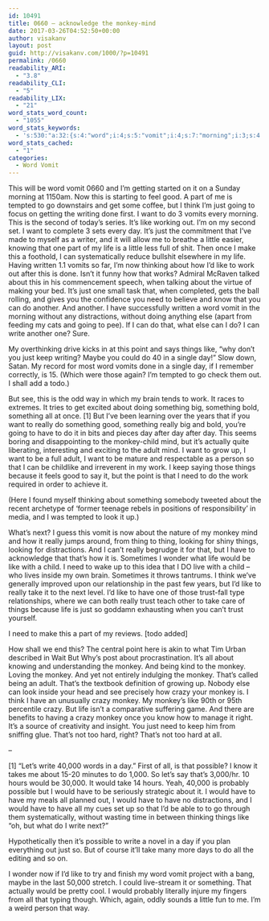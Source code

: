 ```yaml
---
id: 10491
title: 0660 – acknowledge the monkey-mind
date: 2017-03-26T04:52:50+00:00
author: visakanv
layout: post
guid: http://visakanv.com/1000/?p=10491
permalink: /0660
readability_ARI:
  - "3.8"
readability_CLI:
  - "5"
readability_LIX:
  - "21"
word_stats_word_count:
  - "1055"
word_stats_keywords:
  - 's:530:"a:32:{s:4:"word";i:4;s:5:"vomit";i:4;s:7:"morning";i:3;s:4:"good";i:3;s:4:"part";i:3;s:7:"tempted";i:3;s:5:"think";i:3;s:4:"just";i:7;s:5:"going";i:3;s:4:"want";i:6;s:6:"vomits";i:3;s:4:"like";i:9;s:6:"little";i:3;s:4:"life";i:5;s:8:"thinking";i:3;s:4:"work";i:4;s:4:"need";i:5;s:4:"know";i:3;s:12:"distractions";i:3;s:5:"write";i:4;s:5:"point";i:3;s:6:"things";i:5;s:4:"keep";i:3;s:6:"really";i:6;s:6:"monkey";i:10;s:5:"child";i:3;s:4:"mind";i:3;s:5:"adult";i:3;s:4:"take";i:4;s:5:"trust";i:3;s:5:"crazy";i:4;s:8:"possible";i:3;}";'
word_stats_cached:
  - "1"
categories:
  - Word Vomit
---
```

This will be word vomit 0660 and I’m getting started on it on a Sunday morning at 1150am. Now this is starting to feel good. A part of me is tempted to go downstairs and get some coffee, but I think I’m just going to focus on getting the writing done first. I want to do 3 vomits every morning. This is the second of today’s series. It’s like working out. I’m on my second set. I want to complete 3 sets every day. It’s just the commitment that I’ve made to myself as a writer, and it will allow me to breathe a little easier, knowing that one part of my life is a little less full of shit. Then once I make this a foothold, I can systematically reduce bullshit elsewhere in my life. Having written 1.1 vomits so far, I’m now thinking about how I’d like to work out after this is done. Isn’t it funny how that works? Admiral McRaven talked about this in his commencement speech, when talking about the virtue of making your bed. It’s just one small task that, when completed, gets the ball rolling, and gives you the confidence you need to believe and know that you can do another. And another. I have successfully written a word vomit in the morning without any distractions, without doing anything else (apart from feeding my cats and going to pee). If I can do that, what else can I do? I can write another one? Sure.

My overthinking drive kicks in at this point and says things like, “why don’t you just keep writing? Maybe you could do 40 in a single day!” Slow down, Satan. My record for most word vomits done in a single day, if I remember correctly, is 15. (Which were those again? I’m tempted to go check them out. I shall add a todo.) 

But see, this is the odd way in which my brain tends to work. It races to extremes. It tries to get excited about doing something big, something bold, something all at once. [1] But I’ve been learning over the years that if you want to really do something good, something really big and bold, you’re going to have to do it in bits and pieces day after day after day. This seems boring and disappointing to the monkey-child mind, but it’s actually quite liberating, interesting and exciting to the adult mind. I want to grow up, I want to be a full adult, I want to be mature and respectable as a person so that I can be childlike and irreverent in my work. I keep saying those things because it feels good to say it, but the point is that I need to do the work required in order to achieve it.

(Here I found myself thinking about something somebody tweeted about the recent archetype of ‘former teenage rebels in positions of responsibility’ in media, and I was tempted to look it up.)

What’s next? I guess this vomit is now about the nature of my monkey mind and how it really jumps around, from thing to thing, looking for shiny things, looking for distractions. And I can’t really begrudge it for that, but I have to acknowledge that that’s how it is. Sometimes I wonder what life would be like with a child. I need to wake up to this idea that I DO live with a child – who lives inside my own brain. Sometimes it throws tantrums. I think we’ve generally improved upon our relationship in the past few years, but I’d like to really take it to the next level. I’d like to have one of those trust-fall type relationships, where we can both really trust teach other to take care of things because life is just so goddamn exhausting when you can’t trust yourself.

I need to make this a part of my reviews. [todo added]

How shall we end this? The central point here is akin to what Tim Urban described in Wait But Why’s post about procrastination. It’s all about knowing and understanding the monkey. And being kind to the monkey. Loving the monkey. And yet not entirely indulging the monkey. That’s called being an adult. That’s the textbook definition of growing up. Nobody else can look inside your head and see precisely how crazy your monkey is. I think I have an unusually crazy monkey. My monkey’s like 90th or 95th percentile crazy. But life isn’t a comparative suffering game. And there are benefits to having a crazy monkey once you know how to manage it right. It’s a source of creativity and insight. You just need to keep him from sniffing glue. That’s not too hard, right? That’s not too hard at all.

–

[1] &#8220;Let’s write 40,000 words in a day.&#8221; First of all, is that possible? I know it takes me about 15-20 minutes to do 1,000. So let’s say that’s 3,000/hr. 10 hours would be 30,000. It would take 14 hours. Yeah, 40,000 is probably possible but I would have to be seriously strategic about it. I would have to have my meals all planned out, I would have to have no distractions, and I would have to have all my cues set up so that I’d be able to to go through them systematically, without wasting time in between thinking things like “oh, but what do I write next?”

Hypothetically then it’s possible to write a novel in a day if you plan everything out just so. But of course it’ll take many more days to do all the editing and so on.

I wonder now if I’d like to try and finish my word vomit project with a bang, maybe in the last 50,000 stretch. I could live-stream it or something. That actually would be pretty cool. I would probably literally injure my fingers from all that typing though. Which, again, oddly sounds a little fun to me. I’m a weird person that way.